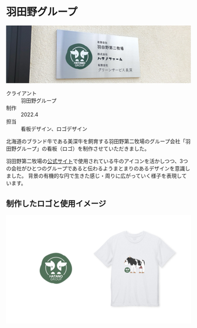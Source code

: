 # 羽田野グループ

<picture>
  <source srcset="/images/works/img_works_hatano_group_main_sp.jpg" media=(max-width:767px)>
  <img src="/images/works/img_works_hatano_group_main_pc.jpg" alt="羽田野グループ">
</picture>

<dl class="work__details">
  <div class="workDetailsBlock">
    <dt>クライアント</dt>
    <dd>羽田野グループ</dd>
  </div>
  <div class="workDetailsBlock">
    <dt>制作</dt>
    <dd>2022.4</dd>
  </div>
  <div class="workDetailsBlock">
    <dt>担当</dt>
    <dd>看板デザイン、ロゴデザイン</dd>
  </div>
</dl>

<div class="work__container">
  <div class="workDesc">
    <p>北海道のブランド牛である美深牛を飼育する羽田野第二牧場のグループ会社「羽田野グループ」の看板（ロゴ）を制作させていただきました。</p>
    <p>
      羽田野第二牧場の<a href="https://hatano-2-ranch.com/" target="_blank">公式サイト</a>で使用されている牛のアイコンを活かしつつ、3つの会社がひとつのグループであると伝わるようまとまりのあるデザインを意識しました。
      背景の有機的な円で生きた感じ・周りに広がっていく様子を表現しています。
    </p>
    <h2>制作したロゴと使用イメージ</h2>
  </div>
</div>

<img src="/images/works/img_works_hatano_group.jpg" alt="羽田野グループ Tシャツ">